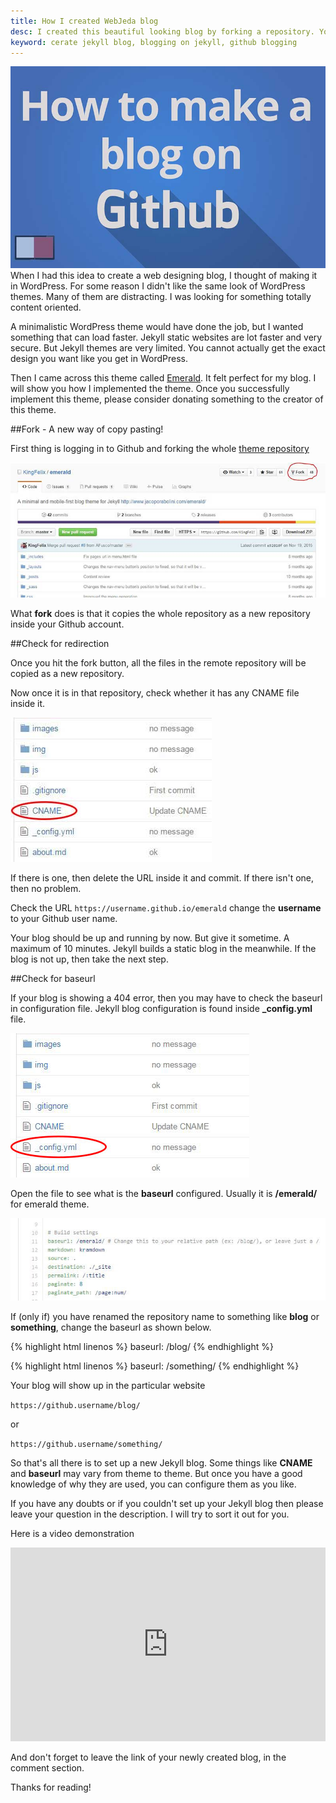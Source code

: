 ```yaml
---
title: How I created WebJeda blog
desc: I created this beautiful looking blog by forking a repository. You can also fork it to make it yours. Here is a easy way.
keyword: cerate jekyll blog, blogging on jekyll, github blogging
---
```


![How to create a website using Github pages](/images/how-to-create-a-blog-on-github-pages.jpg)
When I had this idea to create a web designing blog, I thought of making it in WordPress. For some reason I didn't like the same look of WordPress themes. Many of them are distracting. I was looking for something totally content oriented.

A minimalistic WordPress theme would have done the job, but I wanted something that can load faster. Jekyll static websites are lot faster and very secure. But Jekyll themes are very limited. You cannot actually get the exact design you want like you get in WordPress.

Then I came across this theme called [Emerald](http://www.jacoporabolini.com/emerald/).	It felt perfect for my blog. I will show you how I implemented the theme. Once you successfully implement this theme, please consider donating something to the creator of this theme.


##Fork - A new way of copy pasting!


First thing is logging in to Github and forking the whole [theme repository](https://github.com/KingFelix/emerald)

![Fork a repository](/images/fork-jekyll-theme-screenshot.JPG)

What **fork** does is that it copies the whole repository as a new repository inside your Github account.

##Check for redirection

Once you hit the fork button, all the files in the remote repository will be copied as a new repository.

Now once it is in that repository, check whether it has any CNAME file inside it.

![CNAME in repository](/images/CNAME-in-repository.JPG)

If there is one, then delete the URL inside it and commit. If there isn't one, then no problem.

Check the URL  ``` https://username.github.io/emerald ```
change the **username** to your Github user name.

Your blog should be up and running by now. But give it sometime. A maximum of 10 minutes. Jekyll builds a static blog in the meanwhile. If the blog is not up, then take the next step.

##Check for baseurl

If your blog is showing a 404 error, then you may have to check the baseurl in configuration file.
Jekyll blog configuration is found inside **_config.yml** file.

![_config.yml in repository](/images/config.yml-in-repository.jpg)

Open the file to see what is the **baseurl** configured. Usually it is **/emerald/** for emerald theme.

![inside _config.yml in repository](/images/inside-config.yml-jekyll-blog.JPG)

If (only if) you have renamed the repository name to something like **blog** or **something**, change the baseurl as shown below.

{% highlight html linenos %}
baseurl:	/blog/
{% endhighlight %}


{% highlight html linenos %}
baseurl:	/something/
{% endhighlight %}


Your blog will show up in the particular website

``` https://github.username/blog/ ```

or

``` https://github.username/something/ ```


So that's all there is to set up a new Jekyll blog. Some things like **CNAME** and **baseurl** may vary from theme to theme. But once you have a good knowledge of why they are used, you can configure them as you like.

If you have any doubts or if you couldn't set up your Jekyll blog then please leave your question in the description. I will try to sort it out for you.

Here is a video demonstration

<span itemscope="" itemprop="video"><iframe width="100%" height="310" src="https://www.youtube.com/embed/U0idtvxVo9I?rel=0" frameborder="0" allowfullscreen></iframe></span>


And don't forget to leave the link of your newly created blog, in the comment section.

Thanks for reading!